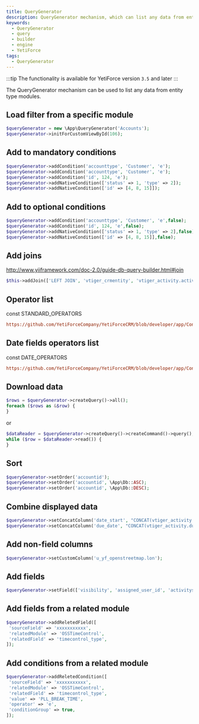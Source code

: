 ```yaml
---
title: QueryGenerator
description: QueryGenerator mechanism, which can list any data from entity type modules.
keywords:
  - QueryGenerator
  - query
  - builder
  - engine
  - YetiForce
tags:
  - QueryGenerator
---
```


:::tip The functionality is available for YetiForce version `3.5` and later
:::

The QueryGenerator mechanism can be used to list any data from entity type modules.

## Load filter from a specific module

```php
$queryGenerator = new \App\QueryGenerator('Accounts');
$queryGenerator->initForCustomViewById(106);
```

## Add to mandatory conditions

```php
$queryGenerator->addCondition('accounttype', 'Customer', 'e');
$queryGenerator->addCondition('accounttype', 'Customer', 'e');
$queryGenerator->addCondition('id', 124, 'e');
$queryGenerator->addNativeCondition(['status' => 1, 'type' => 2]);
$queryGenerator->addNativeCondition(['id' => [4, 8, 15]]);
```

## Add to optional conditions

```php
$queryGenerator->addCondition('accounttype', 'Customer', 'e',false);
$queryGenerator->addCondition('id', 124, 'e',false);
$queryGenerator->addNativeCondition(['status' => 1, 'type' => 2],false);
$queryGenerator->addNativeCondition(['id' => [4, 8, 15]],false);
```

## Add joins

http://www.yiiframework.com/doc-2.0/guide-db-query-builder.html#join

```php
$this->addJoin(['LEFT JOIN', 'vtiger_crmentity', 'vtiger_activity.activityid = vtiger_crmentity.crmid');
```

## Operator list

const STANDARD_OPERATORS

```ini reference
https://github.com/YetiForceCompany/YetiForceCRM/blob/developer/app/Condition.php#L65-L103
```

## Date fields operators list

const DATE_OPERATORS

```ini reference
https://github.com/YetiForceCompany/YetiForceCRM/blob/developer/app/Condition.php#L22-L58
```

## Download data

```php
$rows = $queryGenerator->createQuery()->all();
foreach ($rows as &$row) {
}
```

or

```php
$dataReader = $queryGenerator->createQuery()->createCommand()->query();
while ($row = $dataReader->read()) {
}
```

## Sort

```php
$queryGenerator->setOrder('accountid');
$queryGenerator->setOrder('accountid', \App\Db::ASC);
$queryGenerator->setOrder('accountid', \App\Db::DESC);
```

## Combine displayed data

```php
$queryGenerator->setConcatColumn('date_start', "CONCAT(vtiger_activity.date_start, ' ', vtiger_activity.time_start)");
$queryGenerator->setConcatColumn('due_date', "CONCAT(vtiger_activity.due_date, ' ', vtiger_activity.time_end)");
```

## Add non-field columns

```php
$queryGenerator->setCustomColumn('u_yf_openstreetmap.lon');
```

## Add fields

```php
$queryGenerator->setField(['visibility', 'assigned_user_id', 'activitystatus']);
```

## Add fields from a related module

```php
$queryGenerator->addReletedField([
 'sourceField' => 'xxxxxxxxxxx',
 'relatedModule' => 'OSSTimeControl',
 'relatedField' => 'timecontrol_type',
]);
```

## Add conditions from a related module

```php
$queryGenerator->addReletedCondition([
 'sourceField' => 'xxxxxxxxxxx',
 'relatedModule' => 'OSSTimeControl',
 'relatedField' => 'timecontrol_type',
 'value' => 'PLL_BREAK_TIME',
 'operator' => 'e',
 'conditionGroup' => true,
]);
```
